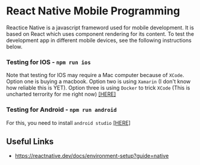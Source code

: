 # React Native Mobile Programming

Reactice Native is a javascript frameword used for mobile development. It is based on React which uses component rendering for its content. To test the development app in different mobile devices, see the following instructions below.

### Testing for IOS - `npm run ios`

Note that testing for IOS may require a Mac computer because of `XCode`. Option one is buying a macbook. Option two is using `Xamarin` (I don't know how reliable this is YET). Option three is using `Docker` to trick `XCode` (This is uncharted terrority for me right now) [[HERE]](https://www.reddit.com/r/jailbreak/comments/gwg3e4/free_release_dockerosx_run_xcode_on_linux_sign/)

### Testing for Android - `npm run android`

For this, you need to install `android studio` [[HERE]](https://developer.android.com/studio?gclid=Cj0KCQjwkqSlBhDaARIsAFJANkhqEsx9jTrMUKjcRuQKDOMPkHAEEXGt0Tt7cozYD6l_TAUROo-KgdoaAmXnEALw_wcB&gclsrc=aw.ds)

## Useful Links
- https://reactnative.dev/docs/environment-setup?guide=native